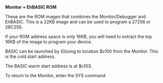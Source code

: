<b>Monitor + EhBASIC ROM</b>
<p>
These are the ROM images that combines the Monitor/Debugger and EhBASIC. This is a 32KB image and can be used to program a 27256 or 28C256. 
<p>
If your ROM address space is only 16KB, you will need to extract the top 16KB of the image to program your device.
<p>
BASIC can be launched by (G)oing to location $c100 from the Monitor. This is the cold start address.
<p>
The BASIC warm start address is at $c103. 
<p>
To return to the Monitor, enter the SYS command.
<p>

